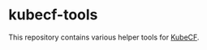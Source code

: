 # kubecf-tools

This repository contains various helper tools for [KubeCF](https://github.com/cloudfoundry-incubator/kubecf).
